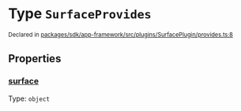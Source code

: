 # Type `SurfaceProvides`
<sub>Declared in [packages/sdk/app-framework/src/plugins/SurfacePlugin/provides.ts:8](https://github.com/dxos/dxos/blob/5fb37fcfa/packages/sdk/app-framework/src/plugins/SurfacePlugin/provides.ts#L8)</sub>




## Properties
### [surface](https://github.com/dxos/dxos/blob/5fb37fcfa/packages/sdk/app-framework/src/plugins/SurfacePlugin/provides.ts#L9)
Type: <code>object</code>





